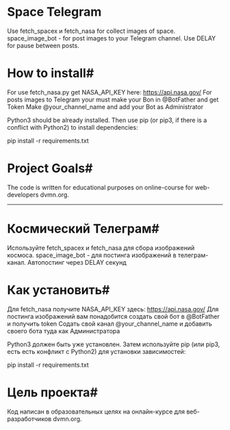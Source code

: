 # Space Telegram

Use fetch_spacex и fetch_nasa for collect images of space.
space_image_bot - for post images to your Telegram channel. Use DELAY for pause between posts.

# How to install#

For use fetch_nasa.py get NASA_API_KEY here: https://api.nasa.gov/
For posts images to Telegram your must make your Bon in @BotFather and get Token
Make @your_channel_name and add your Bot as Administrator

Python3 should be already installed. Then use pip (or pip3, if there is a conflict with Python2) to install dependencies:

pip install -r requirements.txt

# Project Goals#
The code is written for educational purposes on online-course for web-developers dvmn.org.

____

# Космический Телеграм#

Используйте fetch_spacex и fetch_nasa для сбора изображений космоса.
space_image_bot - для постинга изображений в телеграм-канал. Автопостинг через DELAY секунд

# Как установить#

Для fetch_nasa получите NASA_API_KEY здесь: https://api.nasa.gov/
Для постинга изображений вам понадобится создать свой бот в @BotFather и получить token
Содать свой канал @your_channel_name и добавить своего бота туда как Администратора

Python3 должен быть уже установлен. Затем используйте pip (или pip3, есть есть конфликт с Python2) для установки зависимостей:

pip install -r requirements.txt

# Цель проекта#
Код написан в образовательных целях на онлайн-курсе для веб-разработчиков dvmn.org.
